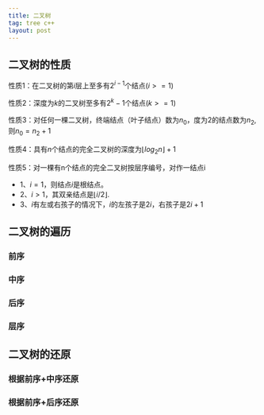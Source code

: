 ```yaml
---
title: 二叉树
tag: tree c++ 
layout: post
---
```


## 二叉树的性质
性质1：在二叉树的第$i$层上至多有$2^{i-1}$个结点($i>=1$)

性质2：深度为$k$的二叉树至多有$2^{k}-1$个结点($k>=1$)

性质3：对任何一棵二叉树，终端结点（叶子结点）数为$n_0$，度为2的结点数为$n_2$,则$n_0=n_2+1$

性质4：具有$n$个结点的完全二叉树的深度为$\lfloor log_2n \rfloor+1$

性质5：对一棵有n个结点的完全二叉树按层序编号，对作一结点i
- 1、$i=1$，则结点$i$是根结点。
- 2、$i>1$，其双亲结点是$\lfloor i/2 \rfloor$.
- 3、$i$有左或右孩子的情况下，$i$的左孩子是$2i$，右孩子是$2i+1$

## 二叉树的遍历
### 前序

### 中序

### 后序

### 层序

## 二叉树的还原

### 根据**前序+中序**还原

### 根据**前序+后序**还原